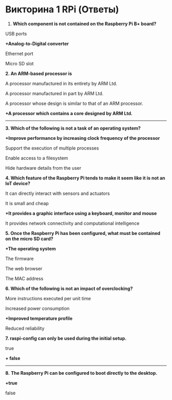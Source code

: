 # Викторина 1 RPi (Ответы)

1. **Which component is not contained on the Raspberry Pi B+ board?**

USB ports

**+Analog-to-Digital converter**

Ethernet port

Micro SD slot



**2. An ARM-based processor is**

A processor manufactured in its entirety by ARM Ltd.

A processor manufactured in part by ARM Ltd.

A processor whose design is similar to that of an ARM processor.

**+A processor which contains a core designed by ARM Ltd.**

****

**3. Which of the following is not a task of an operating system?**

**+Improve performance by increasing clock frequency of the processor**

Support the execution of multiple processes

Enable access to a filesystem

Hide hardware details from the user



**4. Which feature of the Raspberry Pi tends to make it seem like it is not an IoT device?**

It can directly interact with sensors and actuators

It is small and cheap

**+It provides a graphic interface using a keyboard, monitor and mouse**

It provides network connectivity and computational intelligence



**5. Once the Raspberry Pi has been configured, what must be contained on the micro SD card?**

**+The operating system**

The firmware

The web browser

The MAC address



**6. Which of the following is not an impact of overclocking?**

More instructions executed per unit time

Increased power consumption

**+Improved temperature profile**

Reduced reliability



**7. raspi-config can only be used during the initial setup.**

true

**+ false**

****

**8.** **The Raspberry Pi can be configured to boot directly to the desktop.**

**+true**

false
